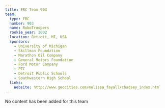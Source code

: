 ```yaml
---
title: FRC Team 903
team:
  type: FRC
  number: 903
  name: RoboTroopers
  rookie_year: 2002
  location: Detroit, MI, USA
  sponsors:
    - University of Michigan
    - Skillman Foundation
    - Marathon Oil Company
    - General Motors Foundation
    - Ford Motor Company
    - PTC
    - Detroit Public Schools
    - Southwestern High School
  links:
    Website: http://www.geocities.com/melissa_fayall/chadsey_index.html
---
```

No content has been added for this team